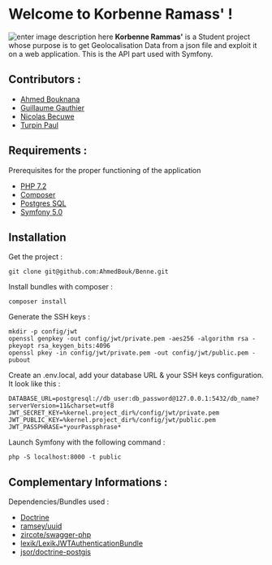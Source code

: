 # Welcome to Korbenne Ramass' !
![enter image description here](https://cdn.discordapp.com/attachments/648455633820975114/653527446762553344/Korbenne-ramass.png) **Korbenne Rammas'** is a Student project whose purpose is to get Geolocalisation Data from a json file and exploit it on a web application.
This is the API part used with Symfony.
## Contributors :

 - [Ahmed Bouknana](https://github.com/AhmedBouk)
 - [Guillaume Gauthier](https://github.com/gauthierguillaume)
 - [Nicolas Becuwe](https://github.com/NikoFLK)
 - [Turpin Paul](https://github.com/Druxys)

## Requirements :
Prerequisites for the proper functioning of the application
 - [PHP 7.2](https://lmgtfy.com/?q=How%20to%20get%20php%207.2&iie=1)
 - [Composer](https://getcomposer.org/)
 - [Postgres SQL](https://www.postgresql.org/download/)
 - [Symfony 5.0](https://symfony.com/)

## Installation
Get the project :

    git clone git@github.com:AhmedBouk/Benne.git
    
Install bundles with composer :

    composer install
    
Generate the SSH keys :

    mkdir -p config/jwt 
    openssl genpkey -out config/jwt/private.pem -aes256 -algorithm rsa -pkeyopt rsa_keygen_bits:4096 
    openssl pkey -in config/jwt/private.pem -out config/jwt/public.pem -pubout
    
Create an .env.local, add your database URL & your SSH keys configuration. It look like this : 

    DATABASE_URL=postgresql://db_user:db_password@127.0.0.1:5432/db_name?serverVersion=11&charset=utf8 
    JWT_SECRET_KEY=%kernel.project_dir%/config/jwt/private.pem 
    JWT_PUBLIC_KEY=%kernel.project_dir%/config/jwt/public.pem 
    JWT_PASSPHRASE=*yourPassphrase*

Launch Symfony with the following command :

    php -S localhost:8000 -t public

## Complementary Informations :
Dependencies/Bundles used :

 - [Doctrine](https://symfony.com/doc/5.0/doctrine.html)
 - [ramsey/uuid](https://github.com/ramsey/uuid)
 - [zircote/swagger-php](https://github.com/zircote/swagger-php)
 - [lexik/LexikJWTAuthenticationBundle](https://github.com/lexik/LexikJWTAuthenticationBundle)
 - [jsor/doctrine-postgis](https://github.com/jsor/doctrine-postgis)

